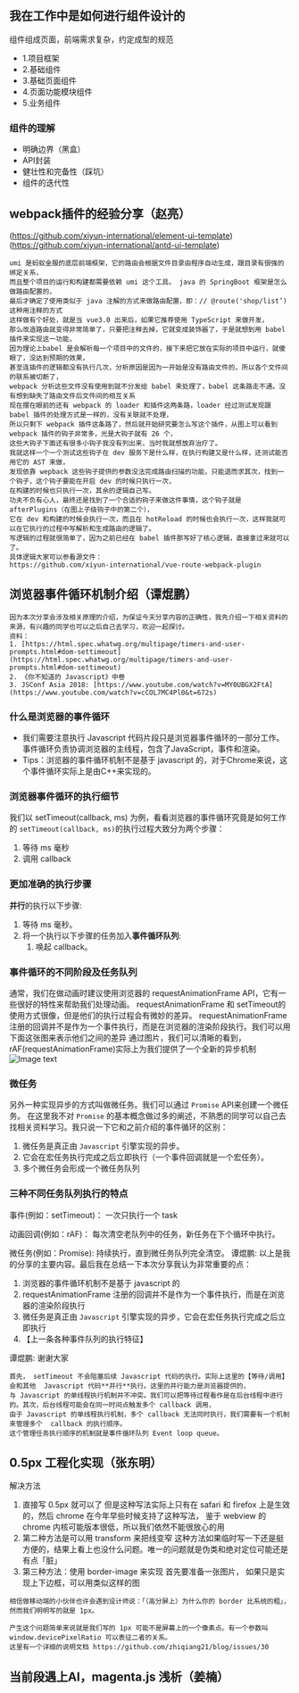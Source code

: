## 我在工作中是如何进行组件设计的
组件组成页面，前端需求复杂，约定成型的规范
+ 1.项目框架
+ 2.基础组件
+ 3.基础页面组件
+ 4.页面功能模块组件
+ 5.业务组件
### 组件的理解
- 明确边界（黑盒）
- API封装
- 健壮性和完备性（踩坑）
- 组件的迭代性
## webpack插件的经验分享（赵亮）

(https://github.com/xiyun-international/element-ui-template)
(https://github.com/xiyun-international/antd-ui-template)
```
umi 是蚂蚁金服的底层前端框架，它的路由会根据文件目录由程序自动生成，跟目录有很强的绑定关系，
而且整个项目的运行和构建都需要依赖 umi 这个工具。 java 的 SpringBoot 框架是怎么做路由配置的，
最后才确定了使用类似于 java 注解的方式来做路由配置，即：// @route('shop/list’) 这种用注释的方式
这样做有个好处，就是当 vue3.0 出来后，如果它推荐使用 TypeScript 来做开发，
那么改造路由就变得非常简单了，只要把注释去掉，它就变成装饰器了，于是就想到用 babel 插件来实现这一功能，
因为理论上babel 是会解析每一个项目中的文件的，接下来把它放在实际的项目中运行，就傻眼了，没达到预期的效果，
甚至连插件的逻辑都没有执行几次，分析原因是因为一开始是没有路由文件的，所以各个文件间的联系被切断了，
webpack 分析这些文件没有使用到就不分发给 babel 来处理了，babel 这条路走不通。没有想到缺失了路由文件后文件间的相互关系
现在摆在眼前的还有 webpack 的 loader 和插件这两条路，loader 经过测试发现跟 babel 插件的处理方式是一样的，没有关联就不处理，
所以只剩下 webpack 插件这条路了，然后就开始研究要怎么写这个插件，从图上可以看到 webpack 插件的钩子非常多，光是大钩子就有 26 个，
这些大钩子下面还有很多小钩子我没有列出来，当时我就想放弃治疗了。
我就这样一个一个测试这些钩子在 dev 服务下是什么样，在执行构建又是什么样，还测试能否用它的 AST 来做，
发现依靠 wepback 这些钩子提供的参数没法完成路由扫描的功能，只能退而求其次，找到一个钩子，这个钩子要能在开启 dev 的时候只执行一次，
在构建的时候也只执行一次，其余的逻辑自己写。
功夫不负有心人，最终还是找到了一个合适的钩子来做这件事情，这个钩子就是 afterPlugins（在图上子级钩子中的第二个），
它在 dev 和构建的时候会执行一次，而且在 hotReload 的时候也会执行一次，这样我就可以在它执行的过程中写解析和生成路由的逻辑了。
写逻辑的过程就很简单了，因为之前已经在 babel 插件那写好了核心逻辑，直接拿过来就可以了。
具体逻辑大家可以参看源文件：
https://github.com/xiyun-international/vue-route-webpack-plugin
```
## 浏览器事件循环机制介绍（谭焜鹏）
```
因为本次分享会涉及相关原理的介绍，为保证今天分享内容的正确性，我先介绍一下相关资料的来源，有兴趣的同学也可以之后自己去学习，欢迎一起探讨。
资料：
1. [https://html.spec.whatwg.org/multipage/timers-and-user-prompts.html#dom-settimeout](https://html.spec.whatwg.org/multipage/timers-and-user-prompts.html#dom-settimeout)
2. 《你不知道的 Javascript》中卷
3. JSConf Asia 2018: [https://www.youtube.com/watch?v=MY0UBGX2FtA](https://www.youtube.com/watch?v=cCOL7MC4Pl0&t=672s)
```
### 什么是浏览器的事件循环
- 我们需要注意执行 Javascript 代码片段只是浏览器事件循环的一部分工作。事件循环负责协调浏览器的主线程，包含了JavaScript，事件和渲染。
- Tips：浏览器的事件循环机制不是基于 javascript 的，对于Chrome来说，这个事件循环实际上是由C++来实现的。
### 浏览器事件循环的执行细节
我们以 setTimeout(callback, ms) 为例，看看浏览器的事件循环究竟是如何工作的
`setTimeout(callback, ms)`的执行过程大致分为两个步骤：
1. 等待 ms 毫秒
2. 调用 callback
### 更加准确的执行步骤
**并行**的执行以下步骤:
1. 等待 ms 毫秒。
2. 将一个执行以下步骤的任务加入**事件循环队列**: 
    1. 唤起 callback。
### 事件循环的不同阶段及任务队列
通常，我们在做动画时建议使用浏览器的 requestAnimationFrame API，它有一些很好的特性来帮助我们处理动画。
requestAnimationFrame 和 setTimeout的使用方式很像，但是他们的执行过程会有微妙的差异。
requestAnimationFrame 注册的回调并不是作为一个事件执行，而是在浏览器的渲染阶段执行。我们可以用下面这张图来表示他们之间的差异
通过图片，我们可以清晰的看到，rAF(requestAnimationFrame)实际上为我们提供了一个全新的异步机制
![Image text]()
### 微任务
另外一种实现异步的方式叫做微任务。我们可以通过 `Promise` API来创建一个微任务。
在这里我不对 `Promise` 的基本概念做过多的阐述，不熟悉的同学可以自己去找相关资料学习。我只说一下它和之前介绍的事件循环的区别：

1. 微任务是真正由 `Javascript` 引擎实现的异步。
2. 它会在宏任务执行完成之后立即执行（一个事件回调就是一个宏任务）。
3. 多个微任务会形成一个微任务队列
### 三种不同任务队列执行的特点
事件(例如：setTimeout)：
一次只执行一个 task

动画回调(例如：rAF)：
每次清空老队列中的任务，新任务在下个循环中执行。

微任务(例如：Promise): 
持续执行，直到微任务队列完全清空。
谭焜鹏:
以上是我的分享的主要内容。最后我在总结一下本次分享我认为非常重要的点：
1. 浏览器的事件循环机制不是基于 javascript 的
2. requestAnimationFrame 注册的回调并不是作为一个事件执行，而是在浏览器的渲染阶段执行
3. 微任务是真正由 `Javascript` 引擎实现的异步，它会在宏任务执行完成之后立即执行
4. 【上一条各种事件队列的执行特征】

谭焜鹏:
谢谢大家

```
首先， setTimeout 不会阻塞后续 Javascript 代码的执行。实际上这里的【等待/调用】会和其他  Javascript 代码**并行**执行。这里的并行能力是浏览器提供的，
与 Javascript 的单线程执行机制并不冲突。我们可以把等待过程看作是在后台线程中进行的。其次，后台线程可能会在同一时间点触发多个 callback 调用，
由于 Javascript 的单线程执行机制，多个 callback 无法同时执行，我们需要有一个机制来管理多个  callback 的执行顺序。
这个管理任务执行顺序的机制就是事件循环队列 Event loop queue。
```

## 0.5px 工程化实现（张东明）
解决方法
1. 直接写 0.5px 就可以了
	但是这种写法实际上只有在 safari 和 firefox 上是生效的，然后 chrome 在今年早些时候支持了这种写法，
	鉴于 webview 的 chrome 内核可能版本很低，所以我们依然不能很放心的用
2. 第二种方法是可以用 transform 来把线变窄
	这种方法如果临时写一下还是挺方便的，结果上看上也没什么问题。唯一的问题就是伪类和绝对定位可能还是有点「脏」
3. 第三种方法：使用 border-image 来实现
	首先要准备一张图片， 如果只是实现上下边框，可以用类似这样的图
```
相信做移动端的小伙伴也许会遇到设计师说：「（高分屏上）为什么你的 border 比系统的粗」，然而我们明明写的就是 1px。

产生这个问题简单来说就是我们写的 1px 可能不是屏幕上的一个像素点。有一个参数叫 window.devicePixelRatio 可以表征二者的关系。
这里有一个详细的说明文档 https://github.com/zhiqiang21/blog/issues/30
```

## 当前段遇上AI，magenta.js 浅析（姜楠）

